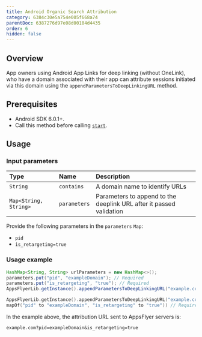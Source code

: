 ```yaml
---
title: Android Organic Search Attribution
category: 6384c30e5a754e005f668a74
parentDoc: 6387276d97e08d00104d4435
order: 6
hidden: false
---
```


## Overview
App owners using Android App Links for deep linking (without OneLink), who have a domain associated with their app can attribute sessions initiated via this domain using the `appendParametersToDeepLinkingURL` method.

## Prerequisites
- Android SDK 6.0.1+.
- Call this method before calling [`start`](#start). 

## Usage

### Input parameters

| Type                  | Name         | Description                                               |
| :-------------------- | :----------- | :-------------------------------------------------------- |
| `String`              | `contains `  | A domain name to identify URLs                  |
| `Map<String, String>` | `parameters` | Parameters to append to the deeplink URL after it passed validation |


Provide the following parameters in the `parameters` `Map`:

- `pid`
- `is_retargeting=true`

### Usage example

```java
HashMap<String, String> urlParameters = new HashMap<>();
parameters.put("pid", "exampleDomain"); // Required
parameters.put("is_retargeting", "true"); // Required
AppsFlyerLib.getInstance().appendParametersToDeepLinkingURL("example.com", parameters);
```
```kotlin
AppsFlyerLib.getInstance().appendParametersToDeepLinkingURL("example.com",
mapOf("pid" to "exampleDomain", "is_retargeting" to "true")) // Required
```

In the example above, the attribution URL sent to AppsFlyer servers is:

```
example.com?pid=exampleDomain&is_retargeting=true
```